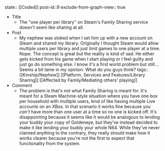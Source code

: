 state:: [[Coded]]
post-id::9
exclude-from-graph-view:: true

- Title
  - The "one player per library" on Steam's Family Sharing service doesn't seem like sharing at all.
- Post
  - My nephew was stoked when I set him up with a new account on Steam and shared my library. Originally I thought Steam would allow multiple users per library and just limit games to one player at a time. Nope. The concept is great but the reality is kind of sad. He either gets kicked from his game when I start playing or I feel guilty and just go do something else. I know it's a first world problem but still... Seems a bit lame in my opinion. What do you guys think?
    tags:: [[Kinship/Nephew]] [[Platform, Services and Features/Library Sharing]] [[Affected by Family/Mediating others' playing]]
- Comment
  - The problem is that's not what Family Sharing is meant for. It's meant for a Steam Machine-style situation where you have one box per household with multiple users, kind of like having multiple Live accounts on an XBox. In that scenario it works fine because you _can't_ have more than one user at a time so no one is kicked off. It's disappointing because it seems like it would be analogous to lending your buddy your copy of Goldeneye, but they've instead decided to make it like lending your buddy your whole N64. While they've never claimed anything to the contrary, they really should make how it works clearer because you're not the first to expect that functionality from the system.
